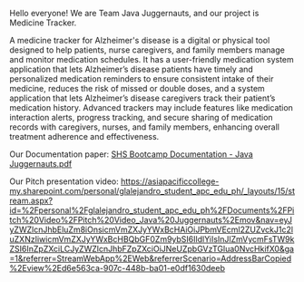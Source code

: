 Hello everyone! We are Team Java Juggernauts, and our project is Medicine Tracker.


A medicine tracker for Alzheimer's disease is a digital or physical tool designed to help patients, 
nurse caregivers, and family members manage and monitor medication schedules. It has a user-friendly 
medication system application that lets Alzheimer’s disease patients have timely and personalized 
medication reminders to ensure consistent intake of their medicine, reduces the risk of missed or 
double doses, and a system application that lets Alzheimer’s disease caregivers track their patient’s 
medication history. Advanced trackers may include features like medication interaction alerts, progress 
tracking, and secure sharing of medication records with caregivers, nurses, and family members, 
enhancing overall treatment adherence and effectiveness.

Our Documentation paper:
[SHS Bootcamp Documentation - Java Juggernauts.pdf](https://github.com/user-attachments/files/15944694/SHS.Bootcamp.Documentation.-.Java.Juggernauts.pdf)

Our Pitch presentation video:
https://asiapacificcollege-my.sharepoint.com/personal/glalejandro_student_apc_edu_ph/_layouts/15/stream.aspx?id=%2Fpersonal%2Fglalejandro_student_apc_edu_ph%2FDocuments%2FPitch%20Video%2FPitch%20Video_Java%20Juggernauts%2Emov&nav=eyJyZWZlcnJhbEluZm8iOnsicmVmZXJyYWxBcHAiOiJPbmVEcml2ZUZvckJ1c2luZXNzIiwicmVmZXJyYWxBcHBQbGF0Zm9ybSI6IldlYiIsInJlZmVycmFsTW9kZSI6InZpZXciLCJyZWZlcnJhbFZpZXciOiJNeUZpbGVzTGlua0NvcHkifX0&ga=1&referrer=StreamWebApp%2EWeb&referrerScenario=AddressBarCopied%2Eview%2Ed6e563ca-907c-448b-ba01-e0df1630deeb
